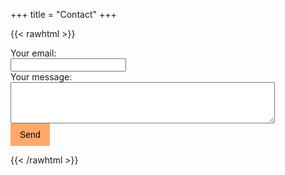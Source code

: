 +++
title = "Contact"
+++

{{< rawhtml >}}

<style>
.button {
  background-color: #ffa86a;
  border: none;
  color: black;
  padding: 10px 15px;
  text-align: center;
  text-decoration: none;
  display: inline-block;
  font-size: 14px;
}
</style>

<form action="https://formspree.io/mrgogbaa" method="POST" >
  <label>Your email:</label>
  </br>
  <input type="text" name="_replyto" required>
  </br>
  <label>Your message:</label>
  </br>
  <textarea name="message" rows="4" cols="50" required></textarea>
  </br>
  <button class="button" type="submit">Send</button>
</form>

{{< /rawhtml >}}
